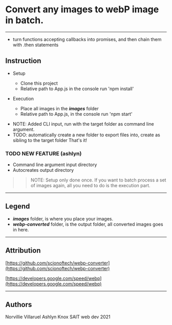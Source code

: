 # Convert any images to webP image in batch.
---
* turn functions accepting callbacks into promises, and then chain them with .then statements
## Instruction

- Setup
  - Clone this project
  - Relative path to App.js in the console run 'npm install'

- Execution
  - Place all images in the **_images_** folder
  - Relative path to App.js, in the console run 'npm start'

* NOTE: Added CLI input, run with the target folder as command line argument.
* TODO: automatically create a new folder to export files into, create as sibling to the target folder
That's it!

### TODO NEW FEATURE  (ashlyn)
* Command line argument input directory
* Autocreates output directory

>>NOTE: Setup only done once. If you want to batch process a set of images again, all you need to do is the execution part.
---
## Legend
- **_images_** folder, is where you place your images.
- **_webp-converted_** folder, is the output folder, all converted images goes in here. 

--- 
## Attribution

[https://github.com/scionoftech/webp-converter](https://github.com/scionoftech/webp-converter)

[https://developers.google.com/speed/webp](https://developers.google.com/speed/webp)

---
## Authors
Norvillie Villaruel
Ashlyn Knox
SAIT web dev 2021


